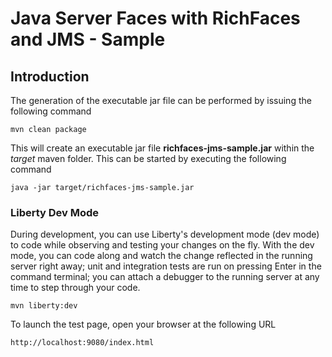 # Java Server Faces with RichFaces and JMS - Sample

## Introduction

The generation of the executable jar file can be performed by issuing the following command


    mvn clean package

This will create an executable jar file **richfaces-jms-sample.jar** within the _target_ maven folder. This can be started by executing the following command

    java -jar target/richfaces-jms-sample.jar


### Liberty Dev Mode

During development, you can use Liberty's development mode (dev mode) to code while observing and testing your changes on the fly.
With the dev mode, you can code along and watch the change reflected in the running server right away; 
unit and integration tests are run on pressing Enter in the command terminal; you can attach a debugger to the running server at any time to step through your code.

    mvn liberty:dev

To launch the test page, open your browser at the following URL

    http://localhost:9080/index.html  
